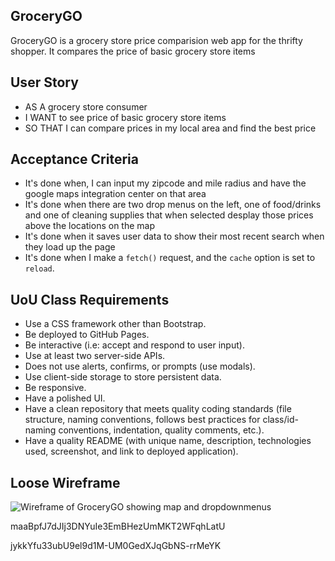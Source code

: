 ## GroceryGO
GroceryGO is a grocery store price comparision web app for the thrifty shopper. It compares the price of basic grocery store items

## User Story

* AS A grocery store consumer
* I WANT to see price of basic grocery store items
* SO THAT I can compare prices in my local area and find the best price

## Acceptance Criteria

* It's done when, I can input my zipcode and mile radius and have the google maps integration center on that area
* It's done when there are two drop menus on the left, one of food/drinks and one of cleaning supplies that when selected desplay those prices above the locations on the map 
* It's done when it saves user data to show their most recent search when they load up the page
* It's done when I make a `fetch()` request, and the `cache` option is set to `reload`.

## UoU Class Requirements

* Use a CSS framework other than Bootstrap.
* Be deployed to GitHub Pages.
* Be interactive (i.e: accept and respond to user input).
* Use at least two server-side APIs.
* Does not use alerts, confirms, or prompts (use modals).
* Use client-side storage to store persistent data.
* Be responsive.
* Have a polished UI.
* Have a clean repository that meets quality coding standards (file structure, naming conventions, follows best practices for class/id-naming conventions, indentation, quality comments, etc.).
* Have a quality README (with unique name, description, technologies used, screenshot, and link to deployed application).

## Loose Wireframe

![Wireframe of GroceryGO showing map and dropdownmenus](wireframe.png)

maaBpfJ7dJIj3DNYuIe3EmBHezUmMKT2WFqhLatU 


	
jykkYfu33ubU9el9d1M-UM0GedXJqGbNS-rrMeYK 
